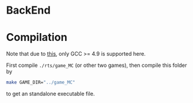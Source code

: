 # BackEnd

Compilation
========
Note that due to [this](https://github.com/nlohmann/json#supported-compilers), only GCC >= 4.9 is supported here.

First compile `./rts/game_MC` (or other two games), then compile this folder by
```bash
make GAME_DIR="../game_MC"
```
to get an standalone executable file.

